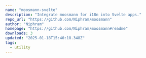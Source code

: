 ```yaml
---
name: "moosmann-svelte"
description: "Integrate moosmann for i18n into Svelte apps."
repo_url: "https://github.com/Niphram/moosmann"
author: "Niphram"
homepage: "https://github.com/Niphram/moosmann#readme"
downloads: 3
updated: "2025-01-18T15:40:18.348Z"
tags: 
  - utility
---
```

